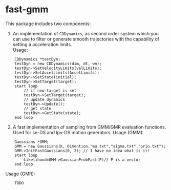 # fast-gmm

This package includes two components:
1. An implementation of ```CDDynamics```, as second order system which you can use to filter or generate smooth trajectories with the capability of setting a acceleration limits.  
Usage:  
```
	CDDynamics *testDyn;  
	testDyn = new CDDynamics(dim, dt, wn);  
	testDyn->SetVelocityLimits(velLimits);  
	testDyn->SetAccelLimits(AccelLimits);  
	testDyn->SetState(initial);  
	testDyn->SetTarget(target);  
	start loop  
		// if new target is set  
		testDyn->SetTarget(target);  
		// update dynamics  
		testDyn->Update();  
		// get state  
		testDyn->GetState(state);  
	end loop  
```

2. A fast implementation of sampling from GMM/GMR evaluation functions. Used for se-DS and lpv-DS motion generators.
Usage (GMM):
```
	Gaussians *GMM;
	GMM = new Gaussians(K, Dimention,"mu.txt","sigma.txt","prio.txt");  
	GMM->InitFastGaussians(0, 2); // I have no idea what is it!  
	start loop  
		Likelihood=GMM->GaussianProbFast(P)// P is a vector
	end loop  
```
Usage (GMR):
```
 	TODO
```
